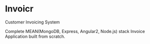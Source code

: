 # Invoicr

Customer Invoicing System

Complete MEAN(MongoDB, Express, Angular2, Node.js) stack Invoice Application built from scratch.

